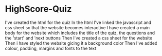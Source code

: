 # HighScore-Quiz

I've created the html for the quiz
In the html I've linked the javascript and css sheet so that the website becomes interactive
I have created a main body for the website which includes the title of the quiz, the questions and the 'start' and 'next buttons
Then I've created a css sheet for the website
Then i have styled the website gicing it a background color
Then I've added colour, padding, margins and fonts to the text
